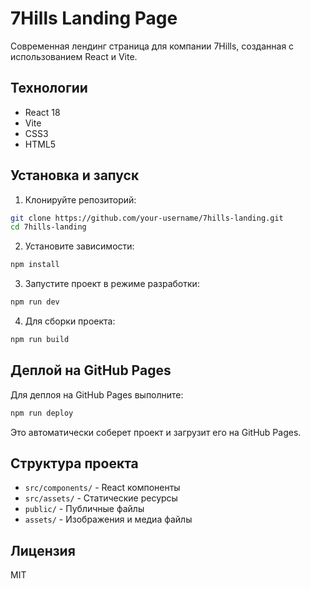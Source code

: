 # 7Hills Landing Page

Современная лендинг страница для компании 7Hills, созданная с использованием React и Vite.

## Технологии

- React 18
- Vite
- CSS3
- HTML5

## Установка и запуск

1. Клонируйте репозиторий:
```bash
git clone https://github.com/your-username/7hills-landing.git
cd 7hills-landing
```

2. Установите зависимости:
```bash
npm install
```

3. Запустите проект в режиме разработки:
```bash
npm run dev
```

4. Для сборки проекта:
```bash
npm run build
```

## Деплой на GitHub Pages

Для деплоя на GitHub Pages выполните:

```bash
npm run deploy
```

Это автоматически соберет проект и загрузит его на GitHub Pages.

## Структура проекта

- `src/components/` - React компоненты
- `src/assets/` - Статические ресурсы
- `public/` - Публичные файлы
- `assets/` - Изображения и медиа файлы

## Лицензия

MIT
